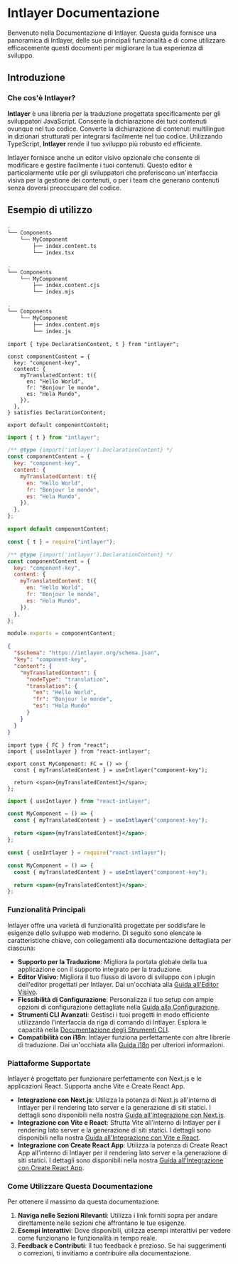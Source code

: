 # Intlayer Documentazione

Benvenuto nella Documentazione di Intlayer. Questa guida fornisce una panoramica di Intlayer, delle sue principali funzionalità e di come utilizzare efficacemente questi documenti per migliorare la tua esperienza di sviluppo.

## Introduzione

### Che cos'è Intlayer?

**Intlayer** è una libreria per la traduzione progettata specificamente per gli sviluppatori JavaScript. Consente la dichiarazione dei tuoi contenuti ovunque nel tuo codice. Converte la dichiarazione di contenuti multilingue in dizionari strutturati per integrarsi facilmente nel tuo codice. Utilizzando TypeScript, **Intlayer** rende il tuo sviluppo più robusto ed efficiente.

Intlayer fornisce anche un editor visivo opzionale che consente di modificare e gestire facilmente i tuoi contenuti. Questo editor è particolarmente utile per gli sviluppatori che preferiscono un'interfaccia visiva per la gestione dei contenuti, o per i team che generano contenuti senza doversi preoccupare del codice.

## Esempio di utilizzo

```bash codeFormat="typescript"
.
└── Components
    └── MyComponent
        ├── index.content.ts
        └── index.tsx
```

```bash codeFormat="commonjs"
.
└── Components
    └── MyComponent
        ├── index.content.cjs
        └── index.mjs
```

```bash codeFormat="esm"
.
└── Components
    └── MyComponent
        ├── index.content.mjs
        └── index.js
```

```tsx fileName="src/components/MyComponent/index.content.ts" contentDeclarationFormat="typescript"
import { type DeclarationContent, t } from "intlayer";

const componentContent = {
  key: "component-key",
  content: {
    myTranslatedContent: t({
      en: "Hello World",
      fr: "Bonjour le monde",
      es: "Hola Mundo",
    }),
  },
} satisfies DeclarationContent;

export default componentContent;
```

```javascript fileName="src/components/MyComponent/index.content.mjs" contentDeclarationFormat="esm"
import { t } from "intlayer";

/** @type {import('intlayer').DeclarationContent} */
const componentContent = {
  key: "component-key",
  content: {
    myTranslatedContent: t({
      en: "Hello World",
      fr: "Bonjour le monde",
      es: "Hola Mundo",
    }),
  },
};

export default componentContent;
```

```javascript fileName="src/components/MyComponent/index.content.cjs" contentDeclarationFormat="commonjs"
const { t } = require("intlayer");

/** @type {import('intlayer').DeclarationContent} */
const componentContent = {
  key: "component-key",
  content: {
    myTranslatedContent: t({
      en: "Hello World",
      fr: "Bonjour le monde",
      es: "Hola Mundo",
    }),
  },
};

module.exports = componentContent;
```

```json fileName="src/components/MyComponent/index.content.json" contentDeclarationFormat="json"
{
  "$schema": "https://intlayer.org/schema.json",
  "key": "component-key",
  "content": {
    "myTranslatedContent": {
      "nodeType": "translation",
      "translation": {
        "en": "Hello World",
        "fr": "Bonjour le monde",
        "es": "Hola Mundo"
      }
    }
  }
}
```

```tsx fileName="src/components/MyComponent/index.tsx" codeFormat="typescript"
import type { FC } from "react";
import { useIntlayer } from "react-intlayer";

export const MyComponent: FC = () => {
  const { myTranslatedContent } = useIntlayer("component-key");

  return <span>{myTranslatedContent}</span>;
};
```

```jsx fileName="src/components/MyComponent/index.mjx" codeFormat="esm"
import { useIntlayer } from "react-intlayer";

const MyComponent = () => {
  const { myTranslatedContent } = useIntlayer("component-key");

  return <span>{myTranslatedContent}</span>;
};
```

```jsx fileName="src/components/MyComponent/index.csx" codeFormat="commonjs"
const { useIntlayer } = require("react-intlayer");

const MyComponent = () => {
  const { myTranslatedContent } = useIntlayer("component-key");

  return <span>{myTranslatedContent}</span>;
};
```

### Funzionalità Principali

Intlayer offre una varietà di funzionalità progettate per soddisfare le esigenze dello sviluppo web moderno. Di seguito sono elencate le caratteristiche chiave, con collegamenti alla documentazione dettagliata per ciascuna:

- **Supporto per la Traduzione**: Migliora la portata globale della tua applicazione con il supporto integrato per la traduzione.
- **Editor Visivo**: Migliora il tuo flusso di lavoro di sviluppo con i plugin dell'editor progettati per Intlayer. Dai un'occhiata alla [Guida all'Editor Visivo](https://github.com/aymericzip/intlayer/blob/main/docs/it/intlayer_editor.md).
- **Flessibilità di Configurazione**: Personalizza il tuo setup con ampie opzioni di configurazione dettagliate nella [Guida alla Configurazione](https://github.com/aymericzip/intlayer/blob/main/docs/it/configuration.md).
- **Strumenti CLI Avanzati**: Gestisci i tuoi progetti in modo efficiente utilizzando l'interfaccia da riga di comando di Intlayer. Esplora le capacità nella [Documentazione degli Strumenti CLI](https://github.com/aymericzip/intlayer/blob/main/docs/it/intlayer_cli.md).
- **Compatibilità con i18n**: Intlayer funziona perfettamente con altre librerie di traduzione. Dai un'occhiata alla [Guida i18n](https://github.com/aymericzip/intlayer/blob/main/docs/it/intlayer_with_i18next.md) per ulteriori informazioni.

### Piattaforme Supportate

Intlayer è progettato per funzionare perfettamente con Next.js e le applicazioni React. Supporta anche Vite e Create React App.

- **Integrazione con Next.js**: Utilizza la potenza di Next.js all'interno di Intlayer per il rendering lato server e la generazione di siti statici. I dettagli sono disponibili nella nostra [Guida all'Integrazione con Next.js](https://github.com/aymericzip/intlayer/blob/main/docs/it/intlayer_with_nextjs_15.md).
- **Integrazione con Vite e React**: Sfrutta Vite all'interno di Intlayer per il rendering lato server e la generazione di siti statici. I dettagli sono disponibili nella nostra [Guida all'Integrazione con Vite e React](https://github.com/aymericzip/intlayer/blob/main/docs/it/intlayer_with_vite+react.md).
- **Integrazione con Create React App**: Utilizza la potenza di Create React App all'interno di Intlayer per il rendering lato server e la generazione di siti statici. I dettagli sono disponibili nella nostra [Guida all'Integrazione con Create React App](https://github.com/aymericzip/intlayer/blob/main/docs/it/intlayer_with_create_react_app.md).

### Come Utilizzare Questa Documentazione

Per ottenere il massimo da questa documentazione:

1. **Naviga nelle Sezioni Rilevanti**: Utilizza i link forniti sopra per andare direttamente nelle sezioni che affrontano le tue esigenze.
2. **Esempi Interattivi**: Dove disponibili, utilizza esempi interattivi per vedere come funzionano le funzionalità in tempo reale.
3. **Feedback e Contributi**: Il tuo feedback è prezioso. Se hai suggerimenti o correzioni, ti invitiamo a contribuire alla documentazione.
